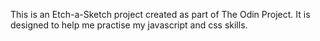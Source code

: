 This is an Etch-a-Sketch project created as part of The Odin Project. It is designed to help me practise my javascript and css skills.